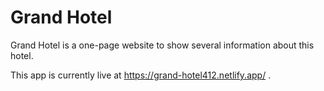 # Grand Hotel
Grand Hotel is a one-page website to show several information about this hotel.

This app is currently live at https://grand-hotel412.netlify.app/ .
